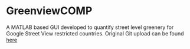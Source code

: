 # GreenviewCOMP
A MATLAB based GUI developed to quantify street level greenery for Google Street View restricted countries. 
Original Git upload can be found [here](https://github.com/bmuosgs/bmugvi) 
